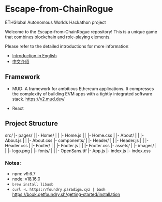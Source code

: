 # Escape-from-ChainRogue

ETHGlobal Autonomous Worlds Hackathon project

Welcome to the Escape-from-ChainRogue repository! This is a unique game that combines blockchain and role-playing elements.

Please refer to the detailed introductions for more information:
- [Introduction in English](./docs/introduction_en.md)
- [中文介绍](./docs/introduction_zh.md)


## Framework

- MUD: A framework for ambitious Ethereum applications. It compresses the complexity of building EVM apps with a tightly integrated software stack.
  https://v2.mud.dev/

- React

## Project Structure
src/
  |- pages/
  |    |- Home/
  |    |    |- Home.js
  |    |    |- Home.css
  |    |- About/
  |    |    |- About.js
  |    |    |- About.css
  |- components/
  |    |- Header/
  |    |    |- Header.js
  |    |    |- Header.css
  |    |- Footer/
  |    |    |- Footer.js
  |    |    |- Footer.css
  |- assets/
  |    |- images/
  |    |    |- logo.png
  |    |- fonts/
  |    |    |- OpenSans.ttf
  |- App.js
  |- index.js
  |- index.css 

### Notes:

- npm: v9.6.7
- node: v18.16.0
- `brew install libusb`
- `curl -L https://foundry.paradigm.xyz | bash`
  https://book.getfoundry.sh/getting-started/installation
